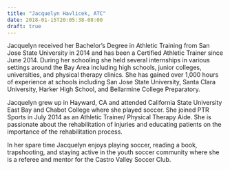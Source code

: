 ```yaml
---
title: "Jacquelyn Havlicek, ATC"
date: 2018-01-15T20:05:38-08:00
draft: true
---
```

Jacquelyn received her Bachelor’s Degree in Athletic Training from San Jose State University in 2014 and has been a Certified Athletic Trainer since June 2014.  During her schooling she held several internships in various settings around the Bay Area including high schools, junior colleges, universities, and physical therapy clinics.  She has gained over 1,000 hours of experience at schools including San Jose State University, Santa Clara University, Harker High School, and Bellarmine College Preparatory.

Jacquelyn grew up in Hayward, CA and attended California State University East Bay and Chabot College where she played soccer.  She joined PTR Sports in July 2014 as an Athletic Trainer/ Physical Therapy Aide.  She is passionate about the rehabilitation of injuries and educating patients on the importance of the rehabilitation process.

In her spare time Jacquelyn enjoys playing soccer, reading a book, trapshooting, and staying active in the youth soccer community where she is a referee and mentor for the Castro Valley Soccer Club.  
